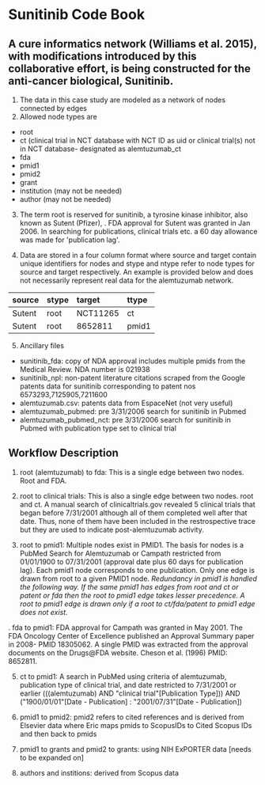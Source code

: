 #  Sunitinib Code Book

## A cure informatics network (Williams et al. 2015), with modifications introduced by this collaborative effort, is being constructed for the anti-cancer biological, Sunitinib. 

1. The data in this case study are modeled as a network of nodes connected by edges
2. Allowed node types are
  * root
  * ct (clinical trial in NCT database with NCT ID as uid or clinical trial(s) not in NCT database- designated as alemtuzumab_ct
  * fda
  * pmid1
  * pmid2
  * grant
  * institution (may not be needed)
  * author (may not be needed)

3. The term root is reserved for sunitinib, a tyrosine kinase inhibitor, also known as Sutent (Pfizer), . FDA approval for Sutent was granted in Jan 2006. In searching for publications, 
clinical trials etc. a 60 day allowance was made for 'publication lag'.

4. Data are stored in a four column format where source and target contain unique identifiers for nodes and stype and ntype refer to node types for source and target respectively. An example 
is provided below and does not necessarily represent real data for the alemtuzumab network.

| source | stype | target | ttype |
|  :---   | :--- | :--- | :--- |
| Sutent | root | NCT11265 | ct |
| Sutent | root | 8652811  | pmid1 |

5. Ancillary files
  * sunitinib_fda: copy of NDA approval includes multiple pmids from the Medical Review. NDA number is 021938
  * sunitinib_npl: non-patent literature citations scraped from the Google patents data for sunitinib corresponding to patent nos 6573293,7125905,7211600
  * alemtuzumab.csv: patents data from EspaceNet (not very useful)
  * alemtuzumab_pubmed: pre 3/31/2006 search for sunitinib in Pubmed
  * alemtuzumab_pubmed_nct: pre 3/31/2006 search for sunitinib in Pubmed with publication type set to clinical trial

## Workflow Description

1. root (alemtuzumab) to fda: This is a single edge between two nodes. Root and FDA.
2. root to clinical trials: This is also a single edge between two nodes. root and ct. A manual search of clinicaltrials.gov revealed 5 clinical trials that began before 7/31/2001 
although all of them completed well after that date. Thus, none of them have been included in the restrospective trace but they are used to indicate post-alemtuzumab activity. 

3. root to pmid1: Multiple nodes exist in PMID1. The basis for nodes is a PubMed Search for Alemtuzumab or Campath restricted from 01/01/1900 to 07/31/2001 (approval date plus
60 days for publication lag). Each pmid1 node corresponds to one publication. Only one edge is drawn from root to a given PMID1 node. *Redundancy in pmid1 is handled the following way. If the same pmid1 has edges from root and ct or patent or fda 
then the root to pmid1 edge takes lesser precedence. A root to pmid1 edge is drawn only if a root to ct/fda/patent to pmid1 edge does not exist.*

. fda to pmid1:  FDA approval for Campath was granted in May 2001. The FDA Oncology Center of  Excellence published an Approval Summary paper in 2008- PMID 18305062. A single 
PMID was  extracted from the approval documents on the Drugs@FDA website. Cheson et al. (1996) PMID: 8652811. 

5. ct to pmid1: A  search in PubMed using criteria of alemtuzumab, publication type of clinical trial, and date restricted to 7/31/2001 or earlier (((alemtuzumab) AND "clinical trial"[Publication Type])) AND ("1900/01/01"[Date - Publication] : "2001/07/31"[Date - Publication]) 

6. pmid1 to pmid2: pmid2 refers to cited references and is derived from Elsevier data where Eric maps pmids to ScopusIDs to Cited Scopus IDs and then back to pmids

7. pmid1 to grants and pmid2 to grants: using NIH ExPORTER data [needs to be expanded on]

8. authors and institions: derived from Scopus data
 











